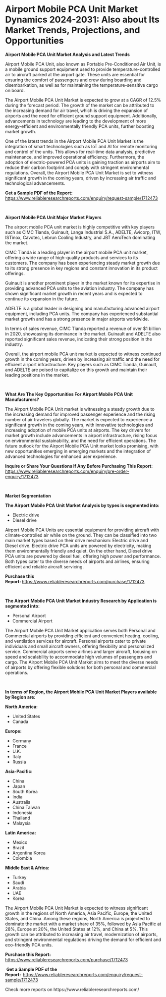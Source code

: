 <p><h1>Airport Mobile PCA Unit Market Dynamics 2024-2031: Also about Its Market Trends, Projections, and Opportunities</h1></p><p><strong>Airport Mobile PCA Unit Market Analysis and Latest Trends</strong></p>
<p><p>Airport Mobile PCA Unit, also known as Portable Pre-Conditioned Air Unit, is a mobile ground support equipment used to provide temperature-controlled air to aircraft parked at the airport gate. These units are essential for ensuring the comfort of passengers and crew during boarding and disembarkation, as well as for maintaining the temperature-sensitive cargo on board.</p><p>The Airport Mobile PCA Unit Market is expected to grow at a CAGR of 12.5% during the forecast period. The growth of the market can be attributed to the increasing demand for air travel, which is driving the expansion of airports and the need for efficient ground support equipment. Additionally, advancements in technology are leading to the development of more energy-efficient and environmentally friendly PCA units, further boosting market growth.</p><p>One of the latest trends in the Airport Mobile PCA Unit Market is the integration of smart technologies such as IoT and AI for remote monitoring and control of the units. This allows for real-time data analysis, predictive maintenance, and improved operational efficiency. Furthermore, the adoption of electric-powered PCA units is gaining traction as airports aim to reduce their carbon footprint and comply with stringent environmental regulations. Overall, the Airport Mobile PCA Unit Market is set to witness significant growth in the coming years, driven by increasing air traffic and technological advancements.</p></p>
<p><strong>Get a Sample PDF of the Report:&nbsp;</strong> <a href="https://www.reliableresearchreports.com/enquiry/request-sample/1712473">https://www.reliableresearchreports.com/enquiry/request-sample/1712473</a></p>
<p>&nbsp;</p>
<p><strong>Airport Mobile PCA Unit Major Market Players</strong></p>
<p><p>The airport mobile PCA unit market is highly competitive with key players such as CIMC Tianda, Guinault, Langa Industrial S.A., ADELTE, Avicorp, ITW, ISTinox, Cavotec, Lebrun Cooling Industry, and JBT AeroTech dominating the market. </p><p>CIMC Tianda is a leading player in the airport mobile PCA unit market, offering a wide range of high-quality products and services to its customers. The company has been experiencing steady market growth due to its strong presence in key regions and constant innovation in its product offerings.</p><p>Guinault is another prominent player in the market known for its expertise in providing advanced PCA units to the aviation industry. The company has shown significant market growth in recent years and is expected to continue its expansion in the future.</p><p>ADELTE is a global leader in designing and manufacturing advanced airport equipment, including PCA units. The company has experienced substantial market growth and has a strong presence in major airports worldwide.</p><p>In terms of sales revenue, CIMC Tianda reported a revenue of over $1 billion in 2020, showcasing its dominance in the market. Guinault and ADELTE also reported significant sales revenue, indicating their strong position in the industry.</p><p>Overall, the airport mobile PCA unit market is expected to witness continued growth in the coming years, driven by increasing air traffic and the need for efficient airport infrastructure. Key players such as CIMC Tianda, Guinault, and ADELTE are poised to capitalize on this growth and maintain their leading positions in the market.</p></p>
<p>&nbsp;</p>
<p><strong>What Are The Key Opportunities For Airport Mobile PCA Unit Manufacturers?</strong></p>
<p><p>The Airport Mobile PCA Unit market is witnessing a steady growth due to the increasing demand for improved passenger experience and the rising number of air travelers globally. The market is expected to experience a significant growth in the coming years, with innovative technologies and increasing adoption of mobile PCA units at airports. The key drivers for market growth include advancements in airport infrastructure, rising focus on environmental sustainability, and the need for efficient operations. The future outlook for the Airport Mobile PCA Unit market looks promising, with new opportunities emerging in emerging markets and the integration of advanced technologies for enhanced user experience.</p></p>
<p><strong>Inquire or Share Your Questions If Any Before Purchasing This Report:</strong> <a href="https://www.reliableresearchreports.com/enquiry/pre-order-enquiry/1712473">https://www.reliableresearchreports.com/enquiry/pre-order-enquiry/1712473</a></p>
<p>&nbsp;</p>
<p><strong>Market Segmentation</strong></p>
<p><strong>The Airport Mobile PCA Unit Market Analysis by types is segmented into:</strong></p>
<p><ul><li>Electric drive</li><li>Diesel drive</li></ul></p>
<p><p>Airport Mobile PCA Units are essential equipment for providing aircraft with climate-controlled air while on the ground. They can be classified into two main market types based on their drive mechanism: Electric drive and Diesel drive. Electric drive PCA units are powered by electricity, making them environmentally friendly and quiet. On the other hand, Diesel drive PCA units are powered by diesel fuel, offering high power and performance. Both types cater to the diverse needs of airports and airlines, ensuring efficient and reliable aircraft servicing.</p></p>
<p><strong>Purchase this Report:&nbsp;</strong><a href="https://www.reliableresearchreports.com/purchase/1712473">https://www.reliableresearchreports.com/purchase/1712473</a></p>
<p>&nbsp;</p>
<p><strong>The Airport Mobile PCA Unit Market Industry Research by Application is segmented into:</strong></p>
<p><ul><li>Personal Airport</li><li>Commercial Airport</li></ul></p>
<p><p>The Airport Mobile PCA Unit Market application serves both Personal and Commercial airports by providing efficient and convenient heating, cooling, and ventilation services for aircraft. Personal airports cater to private individuals and small aircraft owners, offering flexibility and personalized service. Commercial airports serve airlines and larger aircraft, focusing on speed and scalability to accommodate high volumes of passengers and cargo. The Airport Mobile PCA Unit Market aims to meet the diverse needs of airports by offering flexible solutions for both personal and commercial operations.</p></p>
<p>&nbsp;</p>
<p><strong>In terms of Region, the Airport Mobile PCA Unit Market Players available by Region are:</strong></p>
<p>
    <p> <strong> North America: </strong>
        <ul>
            <li>United States</li>
            <li>Canada</li>
        </ul>
        </p> 
    <p> <strong> Europe: </strong>
        <ul>
            <li>Germany</li>
            <li>France</li>
            <li>U.K.</li>
            <li>Italy</li>
            <li>Russia</li>
        </ul>
        </p> 
    <p> <strong> Asia-Pacific: </strong>
        <ul>
            <li>China</li>
            <li>Japan</li>
            <li>South Korea</li>
            <li>India</li>
            <li>Australia</li>
            <li>China Taiwan</li>
            <li>Indonesia</li>
            <li>Thailand</li>
            <li>Malaysia</li>
        </ul>
        </p> 
    <p> <strong> Latin America: </strong>
        <ul>
            <li>Mexico</li>
            <li>Brazil</li>
            <li>Argentina Korea</li>
            <li>Colombia</li>
        </ul>
        </p> 
    <p> <strong> Middle East & Africa: </strong>
        <ul>
            <li>Turkey</li>
            <li>Saudi</li>
            <li>Arabia</li>
            <li>UAE</li>
            <li>Korea</li>
        </ul>
    </p>
    </p>
<p><p>The Airport Mobile PCA Unit Market is expected to witness significant growth in the regions of North America, Asia Pacific, Europe, the United States, and China. Among these regions, North America is projected to dominate the market with a market share of 35%, followed by Asia Pacific at 28%, Europe at 20%, the United States at 12%, and China at 5%. This growth can be attributed to increasing air travel, modernization of airports, and stringent environmental regulations driving the demand for efficient and eco-friendly PCA units.</p></p>
<p><strong>Purchase this Report: </strong><a href="https://www.reliableresearchreports.com/purchase/1712473">https://www.reliableresearchreports.com/purchase/1712473</a></p>
<p>&nbsp;<strong>Get a Sample PDF of the Report:&nbsp;&nbsp;</strong><a href="https://www.reliableresearchreports.com/enquiry/request-sample/1712473">https://www.reliableresearchreports.com/enquiry/request-sample/1712473</a></p>
<p><strong></strong></p>
<p>Check more reports on https://www.reliableresearchreports.com/</p>